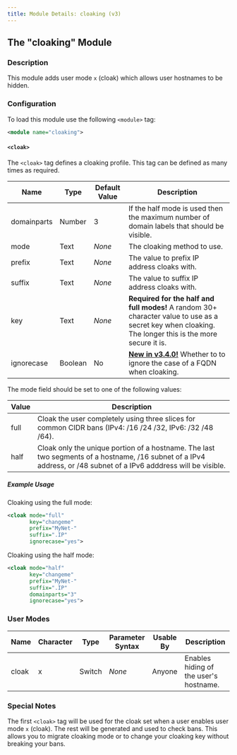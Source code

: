 ```yaml
---
title: Module Details: cloaking (v3)
---
```


## The "cloaking" Module

### Description

This module adds user mode `x` (cloak) which allows user hostnames to be hidden.

### Configuration

To load this module use the following `<module>` tag:

```xml
<module name="cloaking">
```

#### `<cloak>`

The `<cloak>` tag defines a cloaking profile. This tag can be defined as many times as required.

Name        | Type    | Default Value | Description
----------- | ------- | ------------- | -----------
domainparts | Number  | 3             | If the half mode is used then the maximum number of domain labels that should be visible.
mode        | Text    | *None*        | The cloaking method to use.
prefix      | Text    | *None*        | The value to prefix IP address cloaks with.
suffix      | Text    | *None*        | The value to suffix IP address cloaks with.
key         | Text    | *None*        | **Required for the half and full modes!** A random 30+ character value to use as a secret key when cloaking. The longer this is the more secure it is.
ignorecase  | Boolean | No            | [**New in v3.4.0!**](/3/change-log/#inspircd-340) Whether to to ignore the case of a FQDN when cloaking.

The mode field should be set to one of the following values:

Value       | Description
----------- | -----------
full        | Cloak the user completely using three slices for common CIDR bans (IPv4: /16 /24 /32, IPv6: /32 /48 /64).
half        | Cloak only the unique portion of a hostname. The last two segments of a hostname, /16 subnet of a IPv4 address, or /48 subnet of a IPv6 adddress will be visible.

##### Example Usage

Cloaking using the full mode:

```xml
<cloak mode="full"
       key="changeme"
       prefix="MyNet-"
       suffix=".IP"
       ignorecase="yes">
```

Cloaking using the half mode:

```xml
<cloak mode="half"
       key="changeme"
       prefix="MyNet-"
       suffix=".IP"
       domainparts="3"
       ignorecase="yes">
```

### User Modes

Name  | Character | Type   | Parameter Syntax | Usable By | Description
----- | --------- | ------ | ---------------- | --------- | -----------
cloak | x         | Switch | *None*           | Anyone    | Enables hiding of the user's hostname.

### Special Notes

The first `<cloak>` tag will be used for the cloak set when a user enables user mode `x` (cloak). The rest will be generated and used to check bans. This allows you to migrate cloaking mode or to change your cloaking key without breaking your bans.
